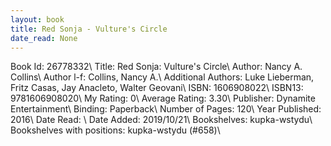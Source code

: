 ```yaml
---
layout: book
title: Red Sonja - Vulture's Circle
date_read: None
---
```


Book Id: 26778332\ 
Title: Red Sonja: Vulture's Circle\ 
Author: Nancy A. Collins\ 
Author l-f: Collins, Nancy A.\ 
Additional Authors: Luke Lieberman, Fritz Casas, Jay Anacleto, Walter Geovani\ 
ISBN: 1606908022\ 
ISBN13: 9781606908020\ 
My Rating: 0\ 
Average Rating: 3.30\ 
Publisher: Dynamite Entertainment\ 
Binding: Paperback\ 
Number of Pages: 120\ 
Year Published: 2016\ 
Date Read: \ 
Date Added: 2019/10/21\ 
Bookshelves: kupka-wstydu\ 
Bookshelves with positions: kupka-wstydu (#658)\ 

